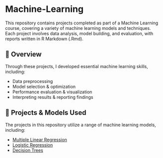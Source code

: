 # Machine-Learning

This repository contains projects completed as part of a Machine Learning course, covering a variety of machine learning models and techniques. Each project involves data analysis, model building, and evaluation, with reports written in R Markdown (.Rmd).

## 📌 Overview
Through these projects, I developed essential machine learning skills, including:
- Data preprocessing 
- Model selection & optimization
- Performance evaluation & visualization
- Interpreting results & reporting findings

## 📂 Projects & Models Used
The projects in this repository utilize a range of machine learning models, including:
- [Multiple Linear Regression](https://github.com/pweave5/Machine-Learning/tree/main/Concrete-Compressive-Strength-MLR)
- [Logistic Regression](https://github.com/pweave5/Machine-Learning/tree/main/Heart-Disease-Logistic-Regression)
- [Decision Trees]()

